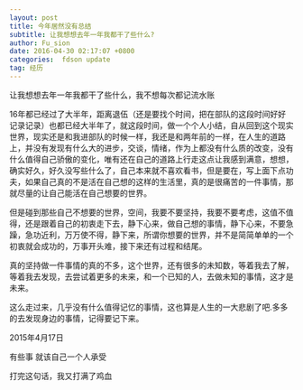 ```yaml
---
layout: post
title: 今年居然没有总结
subtitle: 让我想想去年一年我都干了些什么?
author: Fu_sion
date: 2016-04-30 02:17:07 +0800
categories:  fdson update
tag: 经历
---
```

让我想想去年一年我都干了些什么，我不想每次都记流水账

16年都已经过了大半年，距离退伍（还是要找个时间，把在部队的这段时间好好记录记录）也都已经大半年了，就这段时间，做一个个人小结，自从回到这个现实世界，现实还是和我进部队的时候一样，我还是和两年前的一样，在人生的道路上，并没有发现有什么大的进步，交谈，情绪，作为上都没有什么质的改变，没有什么值得自己骄傲的变化，唯有还在自己的道路上行走这点让我感到满意，想想，确实好久，好久没写些什么了，自己本来就不喜欢看书，但是要在，写上面下点功夫，如果自己真的不是活在自己想的这样的生活里，真的是很痛苦的一件事情，那就尽量的让自己能活在自己想要的世界。

但是碰到那些自己不想要的世界，空间，我要不要坚持，我要不要考虑，这值不值得，还是跟着自己的初衷走下去，静下心来，做自己想的事情，静下心来，不要急躁，急功近利，万万使不得，静下来，所谓你想要的世界，并不是简简单单的一个初衷就会成功的，万事开头难，接下来还有过程和结尾。

真的坚持做一件事情的真的不多，这个世界，还有很多的未知数，等着我去了解，等着我去发现，去尝试着更多的未来，和一个已知的人，去做未知的事情，这才是未来。

这么走过来，几乎没有什么值得记忆的事情，这也算是人生的一大悲剧了吧.多多的去发现身边的事情，记得要记下来。



2015年4月17日

有些事 就该自己一个人承受

打完这句话，我又打满了鸡血



